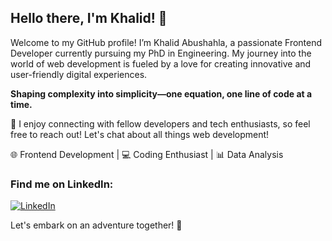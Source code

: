 
## Hello there, I'm Khalid! 👋

Welcome to my GitHub profile! I’m Khalid Abushahla, a passionate Frontend Developer currently pursuing my PhD in Engineering. My journey into the world of web development is fueled by a love for creating innovative and user-friendly digital experiences. 

**Shaping complexity into simplicity—one equation, one line of code at a time.**

🚀 I enjoy connecting with fellow developers and tech enthusiasts, so feel free to reach out! Let's chat about all things web development!

🌐 Frontend Development |  💻 Coding Enthusiast | 📊 Data Analysis


### Find me on LinkedIn:
[![LinkedIn](https://img.shields.io/badge/LinkedIn-Khalid%20Hani%20Abushahla-blue?style=for-the-badge&logo=linkedin)](https://www.linkedin.com/in/khalid-hani-abushahla/)

Let's embark on an adventure together! 🌟
